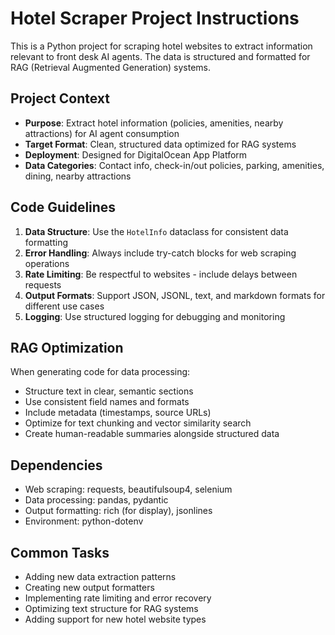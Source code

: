<!-- Use this file to provide workspace-specific custom instructions to Copilot. For more details, visit https://code.visualstudio.com/docs/copilot/copilot-customization#_use-a-githubcopilotinstructionsmd-file -->

# Hotel Scraper Project Instructions

This is a Python project for scraping hotel websites to extract information relevant to front desk AI agents. The data is structured and formatted for RAG (Retrieval Augmented Generation) systems.

## Project Context

- **Purpose**: Extract hotel information (policies, amenities, nearby attractions) for AI agent consumption
- **Target Format**: Clean, structured data optimized for RAG systems
- **Deployment**: Designed for DigitalOcean App Platform
- **Data Categories**: Contact info, check-in/out policies, parking, amenities, dining, nearby attractions

## Code Guidelines

1. **Data Structure**: Use the `HotelInfo` dataclass for consistent data formatting
2. **Error Handling**: Always include try-catch blocks for web scraping operations
3. **Rate Limiting**: Be respectful to websites - include delays between requests
4. **Output Formats**: Support JSON, JSONL, text, and markdown formats for different use cases
5. **Logging**: Use structured logging for debugging and monitoring

## RAG Optimization

When generating code for data processing:
- Structure text in clear, semantic sections
- Use consistent field names and formats
- Include metadata (timestamps, source URLs)
- Optimize for text chunking and vector similarity search
- Create human-readable summaries alongside structured data

## Dependencies

- Web scraping: requests, beautifulsoup4, selenium
- Data processing: pandas, pydantic
- Output formatting: rich (for display), jsonlines
- Environment: python-dotenv

## Common Tasks

- Adding new data extraction patterns
- Creating new output formatters
- Implementing rate limiting and error recovery
- Optimizing text structure for RAG systems
- Adding support for new hotel website types
